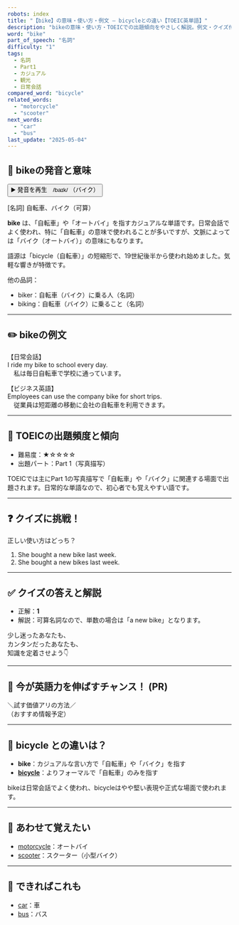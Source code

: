 ```yaml
---
robots: index
title: "【bike】の意味・使い方・例文 ― bicycleとの違い【TOEIC英単語】"
description: "bikeの意味・使い方・TOEICでの出題傾向をやさしく解説。例文・クイズ付きでbicycleとの違いもわかりやすく学べます。"
word: "bike"
part_of_speech: "名詞"
difficulty: "1"
tags:
  - 名詞
  - Part1
  - カジュアル
  - 観光
  - 日常会話
compared_word: "bicycle"
related_words:
  - "motorcycle"
  - "scooter"
next_words:
  - "car"
  - "bus"
last_update: "2025-05-04"
---
```


## 🔰 bikeの発音と意味

<button class="play-audio" onclick="playTTS('bike')">
  <span class="play-audio-main">
    ▶️ 発音を再生　/baɪk/
  </span>
  <span class="play-audio-sub">
    （バイク）
  </span>
</button>

[名詞] 自転車、バイク（可算）

**bike** は、「自転車」や「オートバイ」を指すカジュアルな単語です。日常会話でよく使われ、特に「自転車」の意味で使われることが多いですが、文脈によっては「バイク（オートバイ）」の意味にもなります。

語源は「bicycle（自転車）」の短縮形で、19世紀後半から使われ始めました。気軽な響きが特徴です。

他の品詞：  
- biker：自転車（バイク）に乗る人（名詞）
- biking：自転車（バイク）に乗ること（名詞）

---

## ✏️ bikeの例文

【日常会話】  
I ride my bike to school every day.  
　私は毎日自転車で学校に通っています。

【ビジネス英語】  
Employees can use the company bike for short trips.  
　従業員は短距離の移動に会社の自転車を利用できます。

---

## 🎯 TOEICの出題頻度と傾向

- 難易度：★☆☆☆☆
- 出題パート：Part 1（写真描写）

TOEICでは主にPart 1の写真描写で「自転車」や「バイク」に関連する場面で出題されます。日常的な単語なので、初心者でも覚えやすい語です。

---

## ❓ クイズに挑戦！

正しい使い方はどっち？

1. She bought a new bike last week.  
2. She bought a new bikes last week.

---

## ✅ クイズの答えと解説

- 正解：**1**
- 解説：可算名詞なので、単数の場合は「a new bike」となります。

少し迷ったあなたも、  
カンタンだったあなたも、  
知識を定着させよう👇️

---

## 🚀 今が英語力を伸ばすチャンス！ (PR)

<div class="info-center">
＼試す価値アリの方法／<br>  
（おすすめ情報予定）
</div>

---

## 🤔  bicycle との違いは？

- **bike**：カジュアルな言い方で「自転車」や「バイク」を指す
- **[bicycle](/bicycle)**：よりフォーマルで「自転車」のみを指す

bikeは日常会話でよく使われ、bicycleはやや堅い表現や正式な場面で使われます。

---

## 🧩 あわせて覚えたい

- [motorcycle](/motorcycle)：オートバイ
- [scooter](/scooter)：スクーター（小型バイク）

---

## 📖 できればこれも

- [car](/car)：車
- [bus](/bus)：バス

<!-- cvid: aid10_bid19 -->
